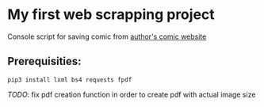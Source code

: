 # My first web scrapping project

Console script for saving comic from [author's comic website](https://acomics.ru/)

## Prerequisities:

`pip3 install lxml bs4 requests fpdf`

_TODO_: fix pdf creation function in order to create pdf with actual image size
